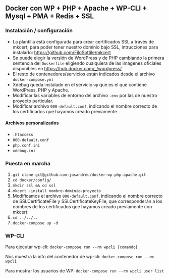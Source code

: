 ## Docker con WP + PHP + Apache + WP-CLI + Mysql + PMA + Redis + SSL


### Instalación / configuración

- La plantilla está configurada para crear certificados SSL a través de mkcert, para poder tener nuestro dominio bajo SSL, intrucciones para instalarlo: https://github.com/FiloSottile/mkcert
- Se puede elegir la versión de WordPress y de PHP cambiando la primera sentencia del `Dockerfile` eligiendo cualquiera de las imágenes oficiales disponibles en https://hub.docker.com/_/wordpress/
- El resto de contenedores/servicios están indicados desde el archivo `docker-compose.yml`
- Xdebug queda instalado en el servicio `wp` que es el que contiene WordPress, PHP y Apache.
- Modificar las variables de entorno del archivo `.env` por las de nuestro proyecto particular.
- Modificar archivo `000-default.conf`, indicando el nombre correcto de los certificados que hayamos creado previamente



#### Archivos personalizados

- `.htaccess`
- `000-default.conf`
- `php.conf.ini`
- `xdebug.ini`



### Puesta en marcha

1. ```git clone git@github.com:josandreu/docker-wp-php-apache.git```
2. ```cd docker/config/```
3. ```mkdir ssl && cd ssl```
4. `mkcert -install nombre-dominio-proyecto`
5. Modificamos el archivo `000-default.conf`, indicando el nombre correcto de SSLCertificateFile y SSLCertificateKeyFile, que corresponderán a los nombres de los certificados que hayamos creado previamente con mkcert.
6. `cd ../../..`
7. `docker-compose up -d`


### WP-CLI

Para ejecutar wp-cli: `docker-compose run --rm wpcli {comando}`

Nos muestra la info del contenedor de wp-cli: `docker-compose run --rm wpcli`

Para mostrar los usuarios de WP: `docker-compose run --rm wpcli user list`



